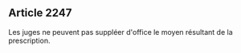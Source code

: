 Article 2247
----
Les juges ne peuvent pas suppléer d'office le moyen résultant de la
prescription.
